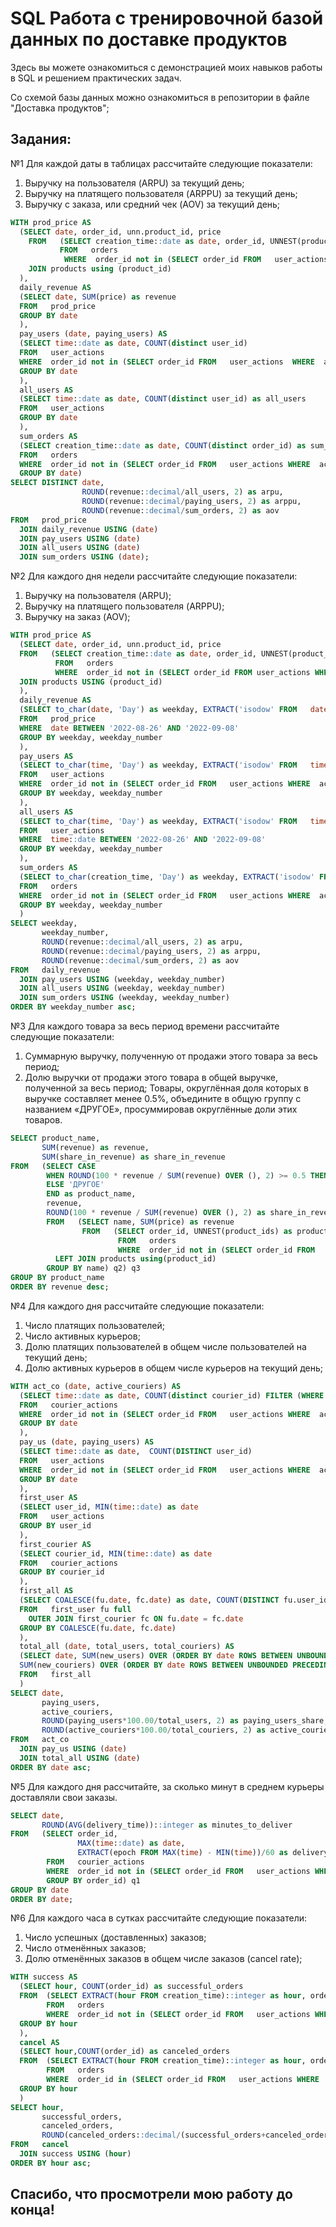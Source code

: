 # SQL Работа с тренировочной базой данных по доставке продуктов
Здесь вы можете ознакомиться с демонстрацией моих навыков работы в SQL и решением практических задач. 

Со схемой базы данных можно ознакомиться в репозитории в файле "Доставка продуктов";

##  Задания:

№1
Для каждой даты в таблицах рассчитайте следующие показатели:
  1. Выручку на пользователя (ARPU) за текущий день;
  2. Выручку на платящего пользователя (ARPPU) за текущий день;
  3. Выручку с заказа, или средний чек (AOV) за текущий день;

```sql
WITH prod_price AS
  (SELECT date, order_id, unn.product_id, price
    FROM   (SELECT creation_time::date as date, order_id, UNNEST(product_ids) as product_id
           FROM   orders
            WHERE  order_id not in (SELECT order_id FROM   user_actions WHERE  action = 'cancel_order')) unn
    JOIN products using (product_id)
  ),
  daily_revenue AS
  (SELECT date, SUM(price) as revenue
  FROM   prod_price
  GROUP BY date
  ),
  pay_users (date, paying_users) AS
  (SELECT time::date as date, COUNT(distinct user_id)
  FROM   user_actions
  WHERE  order_id not in (SELECT order_id FROM   user_actions  WHERE  action = 'cancel_order')
  GROUP BY date
  ),
  all_users AS
  (SELECT time::date as date, COUNT(distinct user_id) as all_users
  FROM   user_actions
  GROUP BY date
  ),
  sum_orders AS
  (SELECT creation_time::date as date, COUNT(distinct order_id) as sum_orders
  FROM   orders
  WHERE  order_id not in (SELECT order_id FROM   user_actions WHERE  action = 'cancel_order')
  GROUP BY date)
SELECT DISTINCT date,
                ROUND(revenue::decimal/all_users, 2) as arpu,
                ROUND(revenue::decimal/paying_users, 2) as arppu,
                ROUND(revenue::decimal/sum_orders, 2) as aov
FROM   prod_price 
  JOIN daily_revenue USING (date)
  JOIN pay_users USING (date) 
  JOIN all_users USING (date) 
  JOIN sum_orders USING (date);
```


№2
Для каждого дня недели рассчитайте следующие показатели:
  1. Выручку на пользователя (ARPU);
  2. Выручку на платящего пользователя (ARPPU);
  3. Выручку на заказ (AOV);

```sql
WITH prod_price AS
  (SELECT date, order_id, unn.product_id, price
  FROM   (SELECT creation_time::date as date, order_id, UNNEST(product_ids) as product_id
          FROM   orders
          WHERE  order_id not in (SELECT order_id FROM user_actions WHERE  action = 'cancel_order')) unn
  JOIN products USING (product_id)
  ),
  daily_revenue AS
  (SELECT to_char(date, 'Day') as weekday, EXTRACT('isodow' FROM   date) as weekday_number, SUM(price) as revenue
  FROM   prod_price
  WHERE  date BETWEEN '2022-08-26' AND '2022-09-08'
  GROUP BY weekday, weekday_number
  ),
  pay_users AS
  (SELECT to_char(time, 'Day') as weekday, EXTRACT('isodow' FROM   time) as weekday_number, COUNT(distinct user_id) as paying_users
  FROM   user_actions
  WHERE  order_id not in (SELECT order_id FROM   user_actions WHERE  action = 'cancel_order') AND time::date BETWEEN '2022-08-26' AND '2022-09-08'
  GROUP BY weekday, weekday_number
  ), 
  all_users AS
  (SELECT to_char(time, 'Day') as weekday, EXTRACT('isodow' FROM   time) as weekday_number, COUNT(distinct user_id) as all_users
  FROM   user_actions
  WHERE  time::date BETWEEN '2022-08-26' AND '2022-09-08'
  GROUP BY weekday, weekday_number
  ),
  sum_orders AS
  (SELECT to_char(creation_time, 'Day') as weekday, EXTRACT('isodow' FROM   creation_time) as weekday_number, COUNT(distinct order_id) as sum_orders
  FROM   orders
  WHERE  order_id not in (SELECT order_id FROM   user_actions WHERE  action = 'cancel_order') AND creation_time::date BETWEEN '2022-08-26' AND '2022-09-08'
  GROUP BY weekday, weekday_number
  )
SELECT weekday,
       weekday_number,
       ROUND(revenue::decimal/all_users, 2) as arpu,
       ROUND(revenue::decimal/paying_users, 2) as arppu,
       ROUND(revenue::decimal/sum_orders, 2) as aov
FROM   daily_revenue 
  JOIN pay_users USING (weekday, weekday_number)
  JOIN all_users USING (weekday, weekday_number) 
  JOIN sum_orders USING (weekday, weekday_number)
ORDER BY weekday_number asc;

```

№3
Для каждого товара за весь период времени рассчитайте следующие показатели:
  1. Суммарную выручку, полученную от продажи этого товара за весь период;
  2. Долю выручки от продажи этого товара в общей выручке, полученной за весь период;
Товары, округлённая доля которых в выручке составляет менее 0.5%, объедините в общую группу с названием «ДРУГОЕ», просуммировав округлённые доли этих товаров.

```sql
SELECT product_name,
       SUM(revenue) as revenue,
       SUM(share_in_revenue) as share_in_revenue
FROM   (SELECT CASE
        WHEN ROUND(100 * revenue / SUM(revenue) OVER (), 2) >= 0.5 THEN name
        ELSE 'ДРУГОЕ'
        END as product_name,
        revenue,
        ROUND(100 * revenue / SUM(revenue) OVER (), 2) as share_in_revenue
        FROM   (SELECT name, SUM(price) as revenue
                FROM   (SELECT order_id, UNNEST(product_ids) as product_id
                        FROM   orders
                        WHERE  order_id not in (SELECT order_id FROM   user_actions WHERE  action = 'cancel_order')) q1
          LEFT JOIN products using(product_id)
        GROUP BY name) q2) q3
GROUP BY product_name
ORDER BY revenue desc;

```

№4
Для каждого дня рассчитайте следующие показатели:
  1. Число платящих пользователей;
  2. Число активных курьеров;
  3. Долю платящих пользователей в общем числе пользователей на текущий день;
  4. Долю активных курьеров в общем числе курьеров на текущий день;

```sql
WITH act_co (date, active_couriers) AS
  (SELECT time::date as date, COUNT(distinct courier_id) FILTER (WHERE action = 'accept_order' or action = 'deliver_order')
  FROM   courier_actions
  WHERE  order_id not in (SELECT order_id FROM   user_actions WHERE  action = 'cancel_order')
  GROUP BY date
  ),
  pay_us (date, paying_users) AS
  (SELECT time::date as date,  COUNT(DISTINCT user_id)
  FROM   user_actions
  WHERE  order_id not in (SELECT order_id FROM   user_actions WHERE  action = 'cancel_order')
  GROUP BY date
  ),
  first_user AS
  (SELECT user_id, MIN(time::date) as date
  FROM   user_actions
  GROUP BY user_id
  ),
  first_courier AS
  (SELECT courier_id, MIN(time::date) as date
  FROM   courier_actions
  GROUP BY courier_id
  ),
  first_all AS
  (SELECT COALESCE(fu.date, fc.date) as date, COUNT(DISTINCT fu.user_id) as new_users, COUNT(DISTINCT fc.courier_id) as new_couriers
  FROM   first_user fu full
    OUTER JOIN first_courier fc ON fu.date = fc.date
  GROUP BY COALESCE(fu.date, fc.date)
  ),
  total_all (date, total_users, total_couriers) AS
  (SELECT date, SUM(new_users) OVER (ORDER BY date ROWS BETWEEN UNBOUNDED PRECEDING AND CURRENT ROW)::integer as total_users,
  SUM(new_couriers) OVER (ORDER BY date ROWS BETWEEN UNBOUNDED PRECEDING AND CURRENT ROW)::integer as total_couriers
  FROM   first_all
  )
SELECT date,
       paying_users,
       active_couriers,
       ROUND(paying_users*100.00/total_users, 2) as paying_users_share,
       ROUND(active_couriers*100.00/total_couriers, 2) as active_couriers_share
FROM   act_co 
  JOIN pay_us USING (date)
  JOIN total_all USING (date)
ORDER BY date asc;
```

№5
Для каждого дня рассчитайте, за сколько минут в среднем курьеры доставляли свои заказы.

```SQL
SELECT date,
       ROUND(AVG(delivery_time))::integer as minutes_to_deliver
FROM   (SELECT order_id,
               MAX(time::date) as date,
               EXTRACT(epoch FROM MAX(time) - MIN(time))/60 as delivery_time
        FROM   courier_actions
        WHERE  order_id not in (SELECT order_id FROM   user_actions WHERE  action = 'cancel_order')
        GROUP BY order_id) q1
GROUP BY date
ORDER BY date;

```
№6
Для каждого часа в сутках рассчитайте следующие показатели:
  1. Число успешных (доставленных) заказов;
  2. Число отменённых заказов;
  3. Долю отменённых заказов в общем числе заказов (cancel rate);

```sql
WITH success AS 
  (SELECT hour, COUNT(order_id) as successful_orders
  FROM  (SELECT EXTRACT(hour FROM creation_time)::integer as hour, order_id
        FROM   orders
        WHERE  order_id not in (SELECT order_id FROM   user_actions WHERE  action = 'cancel_order')) q1
  GROUP BY hour
  ), 
  cancel AS 
  (SELECT hour,COUNT(order_id) as canceled_orders
  FROM  (SELECT EXTRACT(hour FROM creation_time)::integer as hour, order_id
        FROM   orders
        WHERE  order_id in (SELECT order_id FROM   user_actions WHERE  action = 'cancel_order')) q2
  GROUP BY hour
  )
SELECT hour,
       successful_orders,
       canceled_orders,
       ROUND(canceled_orders::decimal/(successful_orders+canceled_orders), 3) as cancel_rate
FROM   cancel 
  JOIN success USING (hour)
ORDER BY hour asc;
```

## Спасибо, что просмотрели мою работу до конца!



